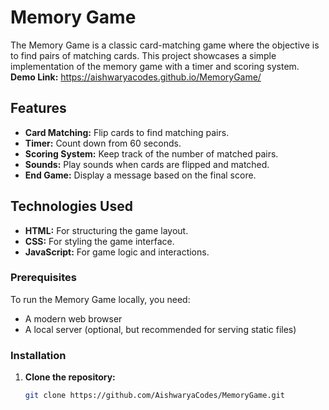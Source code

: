 # Memory Game
The Memory Game is a classic card-matching game where the objective is to find pairs of matching cards. This project showcases a simple implementation of the memory game with a timer and scoring system.
**Demo Link:** https://aishwaryacodes.github.io/MemoryGame/

## Features

- **Card Matching:** Flip cards to find matching pairs.
- **Timer:** Count down from 60 seconds.
- **Scoring System:** Keep track of the number of matched pairs.
- **Sounds:** Play sounds when cards are flipped and matched.
- **End Game:** Display a message based on the final score.

## Technologies Used
- **HTML:** For structuring the game layout.
- **CSS:** For styling the game interface.
- **JavaScript:** For game logic and interactions.

### Prerequisites
To run the Memory Game locally, you need:

- A modern web browser
- A local server (optional, but recommended for serving static files)

### Installation

1. **Clone the repository:**
   ```bash
   git clone https://github.com/AishwaryaCodes/MemoryGame.git


